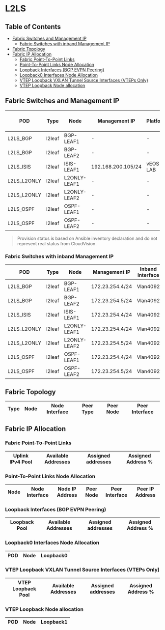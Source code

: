 # L2LS

## Table of Contents

- [Fabric Switches and Management IP](#fabric-switches-and-management-ip)
  - [Fabric Switches with inband Management IP](#fabric-switches-with-inband-management-ip)
- [Fabric Topology](#fabric-topology)
- [Fabric IP Allocation](#fabric-ip-allocation)
  - [Fabric Point-To-Point Links](#fabric-point-to-point-links)
  - [Point-To-Point Links Node Allocation](#point-to-point-links-node-allocation)
  - [Loopback Interfaces (BGP EVPN Peering)](#loopback-interfaces-bgp-evpn-peering)
  - [Loopback0 Interfaces Node Allocation](#loopback0-interfaces-node-allocation)
  - [VTEP Loopback VXLAN Tunnel Source Interfaces (VTEPs Only)](#vtep-loopback-vxlan-tunnel-source-interfaces-vteps-only)
  - [VTEP Loopback Node allocation](#vtep-loopback-node-allocation)

## Fabric Switches and Management IP

| POD | Type | Node | Management IP | Platform | Provisioned in CloudVision | Serial Number |
| --- | ---- | ---- | ------------- | -------- | -------------------------- | ------------- |
| L2LS_BGP | l2leaf | BGP-LEAF1 | - | - | Provisioned | - |
| L2LS_BGP | l2leaf | BGP-LEAF2 | - | - | Provisioned | - |
| L2LS_ISIS | l2leaf | ISIS-LEAF1 | 192.168.200.105/24 | vEOS-LAB | Provisioned | - |
| L2LS_L2ONLY | l2leaf | L2ONLY-LEAF1 | - | - | Provisioned | - |
| L2LS_L2ONLY | l2leaf | L2ONLY-LEAF2 | - | - | Provisioned | - |
| L2LS_OSPF | l2leaf | OSPF-LEAF1 | - | - | Provisioned | - |
| L2LS_OSPF | l2leaf | OSPF-LEAF2 | - | - | Provisioned | - |

> Provision status is based on Ansible inventory declaration and do not represent real status from CloudVision.

### Fabric Switches with inband Management IP

| POD | Type | Node | Management IP | Inband Interface |
| --- | ---- | ---- | ------------- | ---------------- |
| L2LS_BGP | l2leaf | BGP-LEAF1 | 172.23.254.4/24 | Vlan4092 |
| L2LS_BGP | l2leaf | BGP-LEAF2 | 172.23.254.5/24 | Vlan4092 |
| L2LS_ISIS | l2leaf | ISIS-LEAF1 | 172.23.254.4/24 | Vlan4092 |
| L2LS_L2ONLY | l2leaf | L2ONLY-LEAF1 | 172.23.254.4/24 | Vlan4092 |
| L2LS_L2ONLY | l2leaf | L2ONLY-LEAF2 | 172.23.254.5/24 | Vlan4092 |
| L2LS_OSPF | l2leaf | OSPF-LEAF1 | 172.23.254.4/24 | Vlan4092 |
| L2LS_OSPF | l2leaf | OSPF-LEAF2 | 172.23.254.5/24 | Vlan4092 |

## Fabric Topology

| Type | Node | Node Interface | Peer Type | Peer Node | Peer Interface |
| ---- | ---- | -------------- | --------- | ----------| -------------- |

## Fabric IP Allocation

### Fabric Point-To-Point Links

| Uplink IPv4 Pool | Available Addresses | Assigned addresses | Assigned Address % |
| ---------------- | ------------------- | ------------------ | ------------------ |

### Point-To-Point Links Node Allocation

| Node | Node Interface | Node IP Address | Peer Node | Peer Interface | Peer IP Address |
| ---- | -------------- | --------------- | --------- | -------------- | --------------- |

### Loopback Interfaces (BGP EVPN Peering)

| Loopback Pool | Available Addresses | Assigned addresses | Assigned Address % |
| ------------- | ------------------- | ------------------ | ------------------ |

### Loopback0 Interfaces Node Allocation

| POD | Node | Loopback0 |
| --- | ---- | --------- |

### VTEP Loopback VXLAN Tunnel Source Interfaces (VTEPs Only)

| VTEP Loopback Pool | Available Addresses | Assigned addresses | Assigned Address % |
| --------------------- | ------------------- | ------------------ | ------------------ |

### VTEP Loopback Node allocation

| POD | Node | Loopback1 |
| --- | ---- | --------- |
